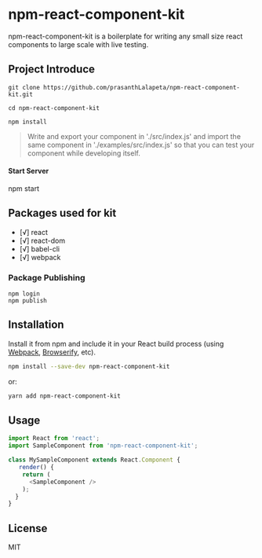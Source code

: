 # npm-react-component-kit

npm-react-component-kit is a boilerplate for writing any small size react components to large scale with live testing.


## Project Introduce

```
git clone https://github.com/prasanthLalapeta/npm-react-component-kit.git  

cd npm-react-component-kit

npm install
```

> Write and export your component in './src/index.js' and import the same component in './examples/src/index.js' so that you can test your component while developing itself.

#### Start Server

npm start

## Packages used for kit
- [√] react
- [√] react-dom
- [√] babel-cli
- [√] webpack

### Package Publishing

```
npm login
npm publish
```

## Installation

Install it from npm and include it in your React build process (using [Webpack](http://webpack.github.io/), [Browserify](http://browserify.org/), etc).

```bash
npm install --save-dev npm-react-component-kit
```
or:
```bash
yarn add npm-react-component-kit
```

## Usage

```javascript static
import React from 'react';
import SampleComponent from 'npm-react-component-kit';

class MySampleComponent extends React.Component {
   render() {
    return (
      <SampleComponent />
    );
  }
}
```

## License

MIT
